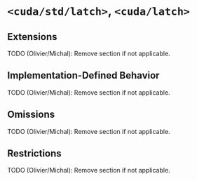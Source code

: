# `<cuda/std/latch>`, `<cuda/latch>`

## Extensions

TODO (Olivier/Michal): Remove section if not applicable.

## Implementation-Defined Behavior

TODO (Olivier/Michal): Remove section if not applicable.

## Omissions

TODO (Olivier/Michal): Remove section if not applicable.

## Restrictions

TODO (Olivier/Michal): Remove section if not applicable.

